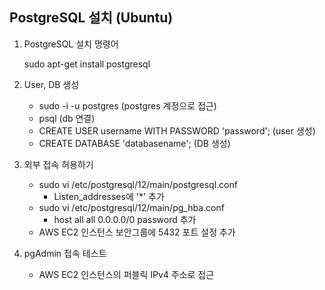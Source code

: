 ## PostgreSQL 설치 (Ubuntu)

1. PostgreSQL 설치 명령어

    sudo apt-get install postgresql

2. User, DB 생성

    - sudo -i -u postgres (postgres 계정으로 접근)
    - psql (db 연결)
    - CREATE USER username WITH PASSWORD 'password'; (user 생성)
    - CREATE DATABASE 'databasename'; (DB 생성)

3. 외부 접속 허용하기

    - sudo vi /etc/postgresql/12/main/postgresql.conf
        - Listen_addresses에 '\*' 추가
    - sudo vi /etc/postgresql/12/main/pg_hba.conf
        - host all all 0.0.0.0/0 password 추가
    - AWS EC2 인스턴스 보안그룹에 5432 포트 설정 추가

4. pgAdmin 접속 테스트

    - AWS EC2 인스턴스의 퍼블릭 IPv4 주소로 접근

